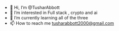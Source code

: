 - 👋 Hi, I’m @TusharAbbott
- 👀 I’m interested in Full stack , crypto and ai
- 🌱 I’m currently learning all of the three
- 📫 How to reach me tusharabbott2000@gmail.com

<!---
TusharAbbott/TusharAbbott is a ✨ special ✨ repository because its `README.md` (this file) appears on your GitHub profile.
You can click the Preview link to take a look at your changes.
--->
